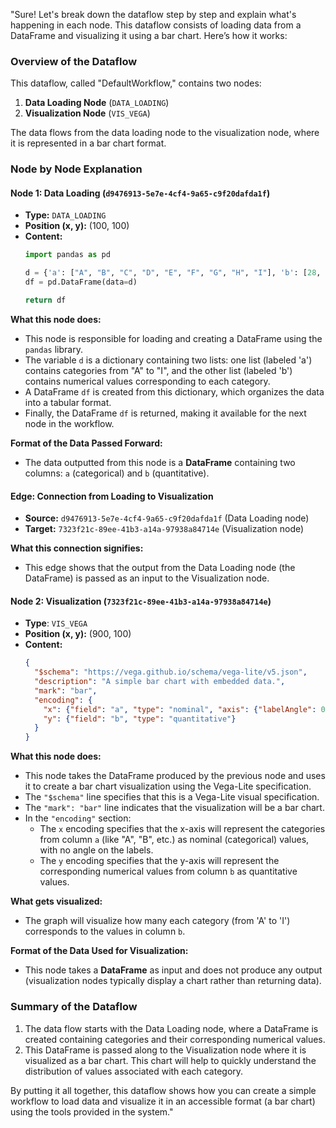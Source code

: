 "Sure! Let's break down the dataflow step by step and explain what's happening in each node. This dataflow consists of loading data from a DataFrame and visualizing it using a bar chart. Here’s how it works:

### Overview of the Dataflow
This dataflow, called "DefaultWorkflow," contains two nodes:
1. **Data Loading Node** (`DATA_LOADING`)
2. **Visualization Node** (`VIS_VEGA`)

The data flows from the data loading node to the visualization node, where it is represented in a bar chart format.

### Node by Node Explanation

#### Node 1: Data Loading (`d9476913-5e7e-4cf4-9a65-c9f20dafda1f`)
- **Type:** `DATA_LOADING`
- **Position (x, y):** (100, 100)
- **Content:**
    ```python
    import pandas as pd

    d = {'a': ["A", "B", "C", "D", "E", "F", "G", "H", "I"], 'b': [28, 55, 43, 91, 81, 53, 19, 87, 52]}
    df = pd.DataFrame(data=d)

    return df
    ```

**What this node does:** 
- This node is responsible for loading and creating a DataFrame using the `pandas` library.
- The variable `d` is a dictionary containing two lists: one list (labeled 'a') contains categories from "A" to "I", and the other list (labeled 'b') contains numerical values corresponding to each category.
- A DataFrame `df` is created from this dictionary, which organizes the data into a tabular format.
- Finally, the DataFrame `df` is returned, making it available for the next node in the workflow.

**Format of the Data Passed Forward:**
- The data outputted from this node is a **DataFrame** containing two columns: `a` (categorical) and `b` (quantitative).

#### Edge: Connection from Loading to Visualization
- **Source:** `d9476913-5e7e-4cf4-9a65-c9f20dafda1f` (Data Loading node)
- **Target:** `7323f21c-89ee-41b3-a14a-97938a84714e` (Visualization node)

**What this connection signifies:** 
- This edge shows that the output from the Data Loading node (the DataFrame) is passed as an input to the Visualization node.

#### Node 2: Visualization (`7323f21c-89ee-41b3-a14a-97938a84714e`)
- **Type**: `VIS_VEGA`
- **Position (x, y):** (900, 100)
- **Content:**
    ```json
    {
      "$schema": "https://vega.github.io/schema/vega-lite/v5.json",
      "description": "A simple bar chart with embedded data.",
      "mark": "bar",
      "encoding": {
        "x": {"field": "a", "type": "nominal", "axis": {"labelAngle": 0}},
        "y": {"field": "b", "type": "quantitative"}
      }
    }
    ```

**What this node does:**
- This node takes the DataFrame produced by the previous node and uses it to create a bar chart visualization using the Vega-Lite specification.
- The `"$schema"` line specifies that this is a Vega-Lite visual specification.
- The `"mark": "bar"` line indicates that the visualization will be a bar chart.
- In the `"encoding"` section:
  - The `x` encoding specifies that the x-axis will represent the categories from column `a` (like "A", "B", etc.) as nominal (categorical) values, with no angle on the labels.
  - The `y` encoding specifies that the y-axis will represent the corresponding numerical values from column `b` as quantitative values.

**What gets visualized:**
- The graph will visualize how many each category (from 'A' to 'I') corresponds to the values in column `b`.
  
**Format of the Data Used for Visualization:**
- This node takes a **DataFrame** as input and does not produce any output (visualization nodes typically display a chart rather than returning data).

### Summary of the Dataflow
1. The data flow starts with the Data Loading node, where a DataFrame is created containing categories and their corresponding numerical values.
2. This DataFrame is passed along to the Visualization node where it is visualized as a bar chart. This chart will help to quickly understand the distribution of values associated with each category.

By putting it all together, this dataflow shows how you can create a simple workflow to load data and visualize it in an accessible format (a bar chart) using the tools provided in the system."